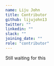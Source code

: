 ```yaml
---
name: Liju John
title: Contributor
github: lijujohn13
twitter: ""
linkedin: ""
slack: ""
joining_date: ""
role: "contributor"
---
```


Still waiting for this

